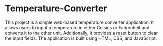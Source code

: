 # Temperature-Converter
This project is a simple web-based temperature converter application. It allows users to input a temperature in either Celsius or Fahrenheit and converts it to the other unit. Additionally, it provides a reset button to clear the input fields. The application is built using HTML, CSS, and JavaScript.
